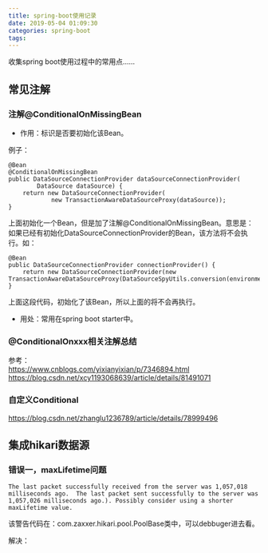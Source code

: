 ```yaml
---
title: spring-boot使用记录
date: 2019-05-04 01:09:30
categories: spring-boot
tags:
---
```


收集spring boot使用过程中的常用点……

## 常见注解

### 注解@ConditionalOnMissingBean

- 作用：标识是否要初始化该Bean。

例子： 

    @Bean
    @ConditionalOnMissingBean
    public DataSourceConnectionProvider dataSourceConnectionProvider(
            DataSource dataSource) {
        return new DataSourceConnectionProvider(
                new TransactionAwareDataSourceProxy(dataSource));
    }

上面初始化一个Bean，但是加了注解@ConditionalOnMissingBean。意思是：如果已经有初始化DataSourceConnectionProvider的Bean，该方法将不会执行。如：

    @Bean
    public DataSourceConnectionProvider connectionProvider() {
        return new DataSourceConnectionProvider(new TransactionAwareDataSourceProxy(DataSourceSpyUtils.conversion(environment,dynamicDataSource)));
    }

上面这段代码，初始化了该Bean，所以上面的将不会再执行。

- 用处：常用在spring boot starter中。

### @ConditionalOnxxx相关注解总结

参考：     
https://www.cnblogs.com/yixianyixian/p/7346894.html     
https://blog.csdn.net/xcy1193068639/article/details/81491071

### 自定义Conditional

https://blog.csdn.net/zhanglu1236789/article/details/78999496

## 集成hikari数据源

### 错误一，maxLifetime问题

    The last packet successfully received from the server was 1,057,018 milliseconds ago.  The last packet sent successfully to the server was 1,057,026 milliseconds ago.). Possibly consider using a shorter maxLifetime value.

该警告代码在：com.zaxxer.hikari.pool.PoolBase类中，可以debbuger进去看。 

解决：

